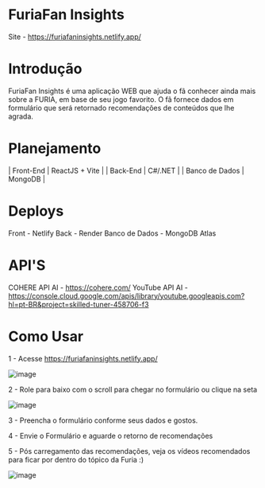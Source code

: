 # FuriaFan Insights


Site - https://furiafaninsights.netlify.app/


# Introdução

FuriaFan Insights é uma aplicação WEB que ajuda o fã conhecer ainda mais sobre a FURIA, em base de seu jogo favorito.
O fã fornece dados em formulário que será retornado recomendações de conteúdos que lhe agrada.


# Planejamento


| Front-End   | ReactJS + Vite | 
|  Back-End  |  C#/.NET  | 
|  Banco de Dados  | MongoDB | 


 # Deploys

Front - Netlify
Back - Render
Banco de Dados - MongoDB Atlas


# API'S

COHERE API AI - https://cohere.com/
YouTube API AI - https://console.cloud.google.com/apis/library/youtube.googleapis.com?hl=pt-BR&project=skilled-tuner-458706-f3

# Como Usar

1 - Acesse https://furiafaninsights.netlify.app/

![image](https://github.com/user-attachments/assets/a6196476-90f4-4f70-b01c-28433f44f9c3)

2 - Role para baixo com o scroll para chegar no formulário ou clique na seta

![image](https://github.com/user-attachments/assets/6d6e4eaf-352c-4a1a-b70b-77b9cb74da2e)

3 - Preencha o formulário conforme seus dados e gostos.

4 - Envie o Formulário e aguarde o retorno de recomendações

5 - Pós carregamento das recomendações, veja os vídeos recomendados para ficar por dentro do tópico da Furia :)

![image](https://github.com/user-attachments/assets/ea1a87d9-60d8-4c0b-9dd0-810d6a8ca679)



